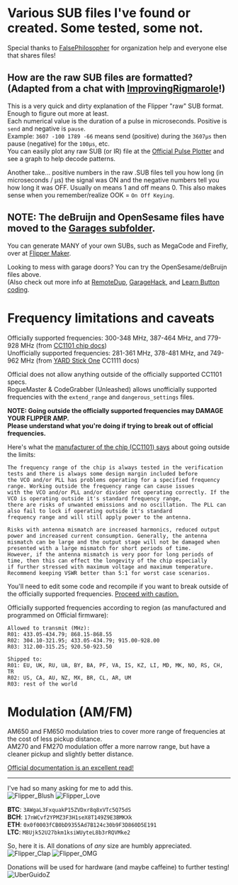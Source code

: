 # Various SUB files I've found or created. Some tested, some not.

Special thanks to [FalsePhilosopher](https://github.com/FalsePhilosopher) for organization help and everyone else that shares files!

## How are the raw SUB files are formatted? (Adapted from a chat with [ImprovingRigmarole](https://github.com/improving-rigmarole)!)

This is a very quick and dirty explanation of the Flipper "raw" SUB format. Enough to figure out more at least.<br>
Each numerical value is the duration of a pulse in microseconds. Positive is `send` and negative is `pause`.<br>
Example: `3607 -100 1789 -66` means send (positive) during the `3607µs` then pause (negative) for the `100µs`, etc.<br>
You can easily plot any raw SUB (or IR) file at the [Official Pulse Plotter](https://my.flipp.dev/pulse-plotter) and see a graph to help decode patterns.

Another take... positive numbers in the raw .SUB files tell you how long (in microseconds / μs) the signal was ON and the negative numbers tell you how long it was OFF. Usually on means 1 and off means 0. This also makes sense when you remember/realize OOK = `On Off Keying`.

## NOTE: The deBruijn and OpenSesame files have moved to the [Garages subfolder](https://github.com/UberGuidoZ/Flipper/tree/main/Sub-GHz/Garages/deBruijn).

You can generate MANY of your own SUBs, such as MegaCode and Firefly, over at [Flipper Maker](https://flippermaker.github.io/).

Looking to mess with garage doors? You can try the OpenSesame/deBruijn files above.<br>
(Also check out more info at [RemoteDup](https://www.ifoedit.com/RemoteDup.html), [GarageHack](https://www.ifoedit.com/garagehack.html), and [Learn Button coding](https://support.dealer.liftmaster.com/articles/Knowledge/Determine-the-Color-of-the-Learn-Button-on-Your-Garage-Door-Opener).

# Frequency limitations and caveats

Officially supported frequencies: 300-348 MHz, 387-464 MHz, and 779-928 MHz (from [CC1101 chip docs](https://www.ti.com/product/CC1101))<br>
Unofficially supported frequencies: 281-361 MHz, 378-481 MHz, and 749-962 MHz (from [YARD Stick One](https://greatscottgadgets.com/yardstickone/) CC1111 docs)

Official does not allow anything outside of the officially supported CC1101 specs.<br>
RogueMaster & CodeGrabber (Unleashed) allows unofficially supported frequencies with the `extend_range` and `dangerous_settings` files.

**NOTE: Going outside the officially supported frequencies may DAMAGE YOUR FLIPPER AMP.<br>
Please understand what you're doing if trying to break out of official frequencies.**

Here's what the [manufacturer of the chip (CC1101) says](https://e2e.ti.com/support/wireless-connectivity/sub-1-ghz-group/sub-1-ghz/f/sub-1-ghz-forum/1120743/cc1101-operation-outside-datasheet-frequencies/4154832) about going outside the limits:

```
The frequency range of the chip is always tested in the verification tests and there is always some design margin included before
the VCO and/or PLL has problems operating for a specified frequency range. Working outside the frequency range can cause issues
with the VCO and/or PLL and/or divider not operating correctly. If the VCO is operating outside it's standard frequency range,
there are risks of unwanted emissions and no oscillation. The PLL can also fail to lock if operating outside it's standard
frequency range and will still apply power to the antenna.

Risks with antenna mismatch are increased harmonics, reduced output power and increased current consumption. Generally, the antenna
mismatch can be large and the output stage will not be damaged when presented with a large mismatch for short periods of time.
However, if the antenna mismatch is very poor for long periods of time, then this can effect the longevity of the chip especially
if further stressed with maximum voltage and maximum temperature. Recommend keeping VSWR better than 5:1 for worst case scenarios.
```

You'll need to edit some code and recompile if you want to break outside of the officially supported frequencies. [Proceed with caution.](https://github.com/UberGuidoZ/Flipper/blob/main/Sub-GHz/Restaurant_Pagers/SubGHz_changes.md)

Officially supported frequencies according to region (as manufactured and programmed on Official firmware):

`Allowed to transmit (MHz):`<br>
`R01: 433.05-434.79; 868.15-868.55`<br>
`R02: 304.10-321.95; 433.05-434.79; 915.00-928.00`<br>
`R03: 312.00-315.25; 920.50-923.50`<br>

`Shipped to:`<br>
`R01: EU, UK, RU, UA, BY, BA, PF, VA, IS, KZ, LI, MD, MK, NO, RS, CH, TR`<br>
`R02: US, CA, AU, NZ, MX, BR, CL, AR, UM`<br>
`R03: rest of the world`

# Modulation (AM/FM)

AM650 and FM650 modulation tries to cover more range of frequencies at the cost of less pickup distance.<br>
AM270 and FM270 modulation offer a more narrow range, but have a cleaner pickup and slightly better distance.

[Official documentation is an excellent read!](https://docs.flipperzero.one/sub-ghz/read-raw#HUe8f)

-----

I've had so many asking for me to add this.<br>
![Flipper_Blush](https://user-images.githubusercontent.com/57457139/183561666-4424a3cc-679b-4016-a368-24f7e7ad0a88.jpg) ![Flipper_Love](https://user-images.githubusercontent.com/57457139/183561692-381d37bd-264f-4c88-8877-e58d60d9be6e.jpg)

**BTC**: `3AWgaL3FxquakP15ZVDxr8q8xVTc5Q75dS`<br>
**BCH**: `17nWCvf2YPMZ3F3H1seX8T149Z9E3BMKXk`<br>
**ETH**: `0x0f0003fCB0bD9355Ad7B124c30b9F3D860D5E191`<br>
**LTC**: `M8Ujk52U27bkm1ksiWUyteL8b3rRQVMke2`

So, here it is. All donations of *any* size are humbly appreciated.<br>
![Flipper_Clap](https://user-images.githubusercontent.com/57457139/183561789-2e853ede-8ef7-41e8-a67c-716225177e5d.jpg) ![Flipper_OMG](https://user-images.githubusercontent.com/57457139/183561787-e21bdc1e-b316-4e67-b327-5129503d0313.jpg)

Donations will be used for hardware (and maybe caffeine) to further testing!<br>
![UberGuidoZ](https://cdn.discordapp.com/emojis/1000632669622767686.gif)
